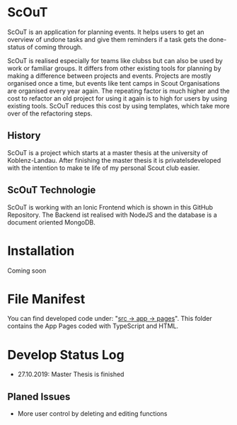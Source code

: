 # ScOuT

ScOuT is an application for planning events.
It helps users to get an overview of undone tasks and give them reminders if a task gets the done-status of coming through.

ScOuT is realised especially for teams like clubss but can also be used by work or familiar groups.
It differs from other existing tools for planning by making a difference between projects and events.
Projects are mostly organised once a time, but events like tent camps in Scout Organisations are organised every year again.
The repeating factor is much higher and the cost to refactor an old project for using it again is to high for users by using existing tools.
ScOuT reduces this cost by using templates, which take more over of the refactoring steps.

## History

ScOuT is a project which starts at a master thesis at the university of Koblenz-Landau.
After finishing the master thesis it is privatelsdeveloped with the intention to make te life of my personal Scout club easier.

## ScOuT Technologie

ScOuT is working with an Ionic Frontend which is shown in this GitHub Repository.
The Backend ist realised with NodeJS and the database is a document oriented MongoDB.

# Installation

Coming soon

# File Manifest

You can find developed code under: "[src -> app -> pages](https://github.com/lisawerner/ScOuTFrontend/tree/master/src/app/pages)".
This folder contains the App Pages coded with TypeScript and HTML.

# Develop Status Log

* 27.10.2019: Master Thesis is finished

## Planed Issues

* More user control by deleting and editing functions
